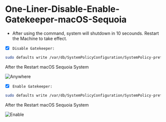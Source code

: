 # One-Liner-Disable-Enable-Gatekeeper-macOS-Sequoia
- After using the command, system will shutdown in 10 secounds. Restart the Machine to take effect.

- [x] `Disable Gatekeeper:`
```bash
sudo defaults write /var/db/SystemPolicyConfiguration/SystemPolicy-prefs.plist enabled -string no && sudo shutdown -h +10s
```

After the Restart macOS Sequoia System

![Anywhere](https://github.com/user-attachments/assets/3fac82d6-8f87-43dc-b4a7-ed5f540c4fbc)



- [x] `Enable Gatekeeper:`
```bash
sudo defaults write /var/db/SystemPolicyConfiguration/SystemPolicy-prefs.plist enabled -string yes && sudo shutdown -h +10s
```

After the Restart macOS Sequoia System

![Enable](https://github.com/user-attachments/assets/b34ddd9e-02f4-43c1-988d-cf331a0b8668)
